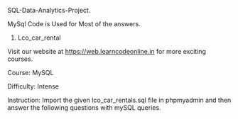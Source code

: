 SQL-Data-Analytics-Project.


MySql Code is Used for Most of the answers.


1. Lco_car_rental

Visit our website at https://web.learncodeonline.in for more exciting courses.

Course: MySQL 

Difficulty: Intense 

Instruction: Import the given lco_car_rentals.sql file in phpmyadmin and then  answer the following questions with mySQL queries.

